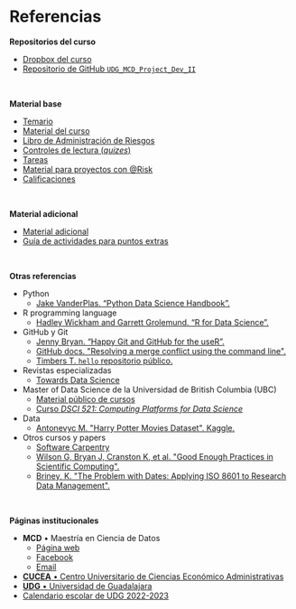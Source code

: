 # Referencias
__Repositorios del curso__
- [Dropbox del curso](https://www.dropbox.com/sh/k6klb0b4d6ab1ub/AAA4xuIyks58mnu3F4-BGedZa?dl=0)
- [Repositorio de GitHub `UDG_MCD_Project_Dev_II`](https://github.com/vcuspinera/UDG_MCD_Project_Dev_II)

<br>

__Material base__
- [Temario](https://github.com/vcuspinera/UDG_MCD_Project_Dev_II/blob/main/docs/Temario_IH602.pdf)
- [Material del curso](https://github.com/vcuspinera/UDG_MCD_Project_Dev_II/blob/main/docs/Material_curso.md)
- [Libro de Administración de Riesgos](https://www.dropbox.com/sh/8f30655iex1mo43/AAB7HXnhRJAixlzLRRu1h2b1a?dl=0)
- [Controles de lectura (_quizes_)](https://github.com/vcuspinera/UDG_MCD_Project_Dev_II/blob/main/docs/Quizes.md)
- [Tareas](https://github.com/vcuspinera/UDG_MCD_Project_Dev_II/blob/main/docs/Tareas.md)
- [Material para proyectos con @Risk](https://www.dropbox.com/sh/i8mcs1ccutgp891/AADvhXit2qQV20OVecyxDch-a?dl=0)
- [Calificaciones](https://github.com/vcuspinera/UDG_MCD_Project_Dev_II/tree/main/grades)

<br>

__Material adicional__
- [Material adicional](https://www.dropbox.com/sh/rg86msgnis2etf3/AACHdEruNH5wo_NIxW93BJxLa?dl=0)
- [Guía de actividades para puntos extras](https://github.com/vcuspinera/UDG_MCD_Project_Dev_II/blob/main/docs/Puntos_extras.md)

<br>

__Otras referencias__
- Python
    - [Jake VanderPlas. “Python Data Science Handbook”.](https://jakevdp.github.io/PythonDataScienceHandbook/) 
- R programming language
    - [Hadley Wickham and Garrett Grolemund. “R for Data Science”.](https://r4ds.had.co.nz)
- GitHub y Git
    - [Jenny Bryan. “Happy Git and GitHub for the useR”.](https://happygitwithr.com)
    - [GitHub docs. "Resolving a merge conflict using the command line".](https://docs.github.com/en/pull-requests/collaborating-with-pull-requests/addressing-merge-conflicts/resolving-a-merge-conflict-using-the-command-line)
    - [Timbers T. `hello` repositorio público.](https://github.com/ttimbers/hello)
- Revistas especializadas
    - [Towards Data Science](https://towardsdatascience.com)
- Master of Data Science de la Universidad de British Columbia (UBC)
    - [Material público de cursos](https://github.com/UBC-MDS/public)
    - [Curso _DSCI 521: Computing Platforms for Data Science_](https://github.com/UBC-MDS/DSCI_521_platforms-dsci)
- Data
    - [Antonevyc M. "Harry Potter Movies Dataset". Kaggle.](https://www.kaggle.com/datasets/maricinnamon/harry-potter-movies-dataset)
- Otros cursos y papers
    - [Software Carpentry](https://software-carpentry.org)
    - [Wilson G, Bryan J, Cranston K, et al.  "Good Enough Practices in Scientific Computing".](https://arxiv.org/abs/1609.00037)
    - [Briney, K. "The Problem with Dates: Applying ISO 8601 to Research Data Management".](https://escholarship.umassmed.edu/cgi/viewcontent.cgi?article=1147&context=jeslib)

<br>

__Páginas institucionales__
- **MCD** • Maestría en Ciencia de Datos
    - [Página web](http://mcd.cucea.udg.mx)
    - [Facebook](https://www.facebook.com/mcd.cucea/)
    - [Email](mailto:mcd@cucea.udg.mx)
- [**CUCEA** • Centro Universitario de Ciencias Económico Administrativas](http://www.cucea.udg.mx)
- [**UDG** • Universidad de Guadalajara](http://www.udg.mx)
- [Calendario escolar de UDG 2022-2023](http://escolar.udg.mx/calendario-escolar/calendario-escolar-para-centros-universitarios-2022-2023)
